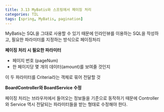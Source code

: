 ```yaml
---
title: 3.13 MyBatis와 스프링에서 페이징 처리
categories: TIL
tags: [spring, MyBatis, pagination]
---
```




MyBatis는 SQL을 그대로 사용할 수 있기 때문에 인라인뷰를 이용하는 SQL을 작성하고, 필요한 파라미터를 지정하는 방식으로 페이징처리

**페이징 처리 시 필요한 파라미터**

* 페이지 번호 (pageNum)
* 한 페이지당 몇 개의 데이터(amount)를 보여줄 것인지

이 두 파라미터를 Criteria라는 객체로 묶어 전달할 것



**BoardController와 BoardService 수정**

페이징 처리는 브라우저에서 들어오는 정보들을 기준으로 동작하기 때문에 Controller와 Service 역시 전달되는 파라미터들을 받는 형태로 수정해야 한다.